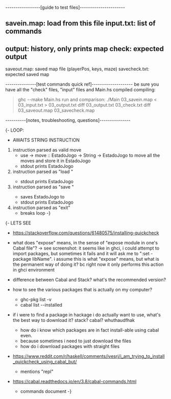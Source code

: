 
-----------------[guide to test files]----------------------

savein.map: load from this file
input.txt: list of commands
--
output: history, only prints map
check: expected output
--
saveout.map: saved map file (playerPos, keys, maze)
savecheck.txt: expected saved map

---------------[test commands quick ref]--------------------
be sure you have all the "check" files, "input" files and Main.hs compiled
compiling:
> ghc --make Main.hs
run and comparison:
> ./Main 03_savein.map < 03_input.txt > 03_output.txt
> diff 03_output.txt 03_check.txt
> diff 03_saveout.map 03_savecheck.map

----------[notes, troubleshooting, questions]---------------

{-
LOOP:
- AWAITS STRING INSTRUCTION
1. instruction parsed as valid move
    - use -> move :: EstadoJogo -> String -> EstadoJogo
    to move all the moves and store it in EstadoJogo
    - stdout prints EstadoJogo
2.  instruction parsed as "load <fileName>" 
    - stdout prints <fileName> EstadoJogo
3.  instruction parsed as "save <fileName>" 
    - saves EstadoJogo to <fileName>
    - stdout prints <fileName> EstadoJogo
4.  instruction parsed as "exit"
    - breaks loop
-}


{-      LETS SEE
- https://stackoverflow.com/questions/61480575/installing-quickcheck
- what does "expose" means, in the sense of "expose module in one's Cabal file"?
-> see screenshot: it seems like in ghci, i could attempt to import packages,
    but sometimes it fails and it will ask me to ":set -package libName".
    i assume this is what "expose" means, but what is the permanent way of doing it?
    bc right now it only performs this action in ghci environment

- difference between Cabal and Stack? what's the recommended version? 
- how to see the various packages that is actually on my computer?
    - ghc-pkg list -v
    - cabal list --installed
- if i were to find a package in hackage i do actually want to use, what's the best way
    to download it? stack? cabal? whuthaudfhak
    - how do i know which packages are in fact install-able using cabal even. 
    - because sometimes i need to just download the files
    - how do i download packages with straight files
    

- https://www.reddit.com/r/haskell/comments/ivesrj/i_am_trying_to_install_quickcheck_using_cabal_but/
    - mentions "repl"

- https://cabal.readthedocs.io/en/3.8/cabal-commands.html 
    - commands document
-}
